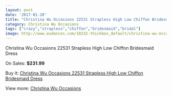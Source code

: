 ```yaml
---
layout: post
date: '2017-01-20'
title: "Christina Wu Occasions 22531 Strapless High Low Chiffon Bridesmaid Dress"
category: Christina Wu Occasions
tags: ["crazy","strapless","chiffon","bridesmaid","bridal"]
image: http://www.eudances.com/10232-thickbox_default/christina-wu-occasions-22531-strapless-high-low-chiffon-bridesmaid-dress.jpg
---
```

Christina Wu Occasions 22531 Strapless High Low Chiffon Bridesmaid Dress

On Sales: **$231.99**
<a href="https://www.eudances.com/en/christina-wu-occasions/3346-christina-wu-occasions-22531-strapless-high-low-chiffon-bridesmaid-dress.html"><amp-img layout="responsive" width="600" height="600" src="//www.eudances.com/10232-thickbox_default/christina-wu-occasions-22531-strapless-high-low-chiffon-bridesmaid-dress.jpg" alt="Christina Wu Occasions 22531 Strapless High Low Chiffon Bridesmaid Dress 0" /></a>
<a href="https://www.eudances.com/en/christina-wu-occasions/3346-christina-wu-occasions-22531-strapless-high-low-chiffon-bridesmaid-dress.html"><amp-img layout="responsive" width="600" height="600" src="//www.eudances.com/10233-thickbox_default/christina-wu-occasions-22531-strapless-high-low-chiffon-bridesmaid-dress.jpg" alt="Christina Wu Occasions 22531 Strapless High Low Chiffon Bridesmaid Dress 1" /></a>
<a href="https://www.eudances.com/en/christina-wu-occasions/3346-christina-wu-occasions-22531-strapless-high-low-chiffon-bridesmaid-dress.html"><amp-img layout="responsive" width="600" height="600" src="//www.eudances.com/10234-thickbox_default/christina-wu-occasions-22531-strapless-high-low-chiffon-bridesmaid-dress.jpg" alt="Christina Wu Occasions 22531 Strapless High Low Chiffon Bridesmaid Dress 2" /></a>
<a href="https://www.eudances.com/en/christina-wu-occasions/3346-christina-wu-occasions-22531-strapless-high-low-chiffon-bridesmaid-dress.html"><amp-img layout="responsive" width="600" height="600" src="//www.eudances.com/10235-thickbox_default/christina-wu-occasions-22531-strapless-high-low-chiffon-bridesmaid-dress.jpg" alt="Christina Wu Occasions 22531 Strapless High Low Chiffon Bridesmaid Dress 3" /></a>

Buy it: [Christina Wu Occasions 22531 Strapless High Low Chiffon Bridesmaid Dress](https://www.eudances.com/en/christina-wu-occasions/3346-christina-wu-occasions-22531-strapless-high-low-chiffon-bridesmaid-dress.html "Christina Wu Occasions 22531 Strapless High Low Chiffon Bridesmaid Dress")

View more: [Christina Wu Occasions](https://www.eudances.com/en/59-christina-wu-occasions "Christina Wu Occasions")